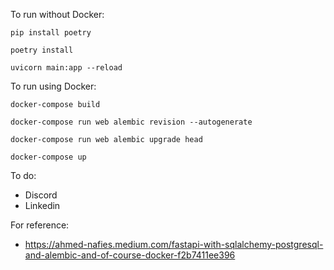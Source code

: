To run without Docker: 

`pip install poetry`

`poetry install`

`uvicorn main:app --reload`

To run using Docker: 

`docker-compose build`

`docker-compose run web alembic revision --autogenerate`

`docker-compose run web alembic upgrade head`

`docker-compose up`


To do:

- Discord
- Linkedin

For reference:

- https://ahmed-nafies.medium.com/fastapi-with-sqlalchemy-postgresql-and-alembic-and-of-course-docker-f2b7411ee396